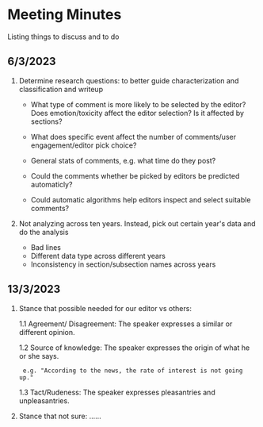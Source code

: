# Meeting Minutes
Listing things to discuss and to do


## 6/3/2023

1. Determine research questions: to better guide characterization and classification and writeup
    - What type of comment is more likely to be selected by the editor? Does emotion/toxicity affect the editor selection? Is it affected by sections?
    - What does specific event affect the number of comments/user engagement/editor pick choice?
    - General stats of comments, e.g. what time do they post?
    
    - Could the comments whether be picked by editors be predicted automaticly?
    - Could automatic algorithms help editors inspect and select suitable comments?


  
 2. Not analyzing across ten years. Instead, pick out certain year's data and do the analysis
    - Bad lines
    - Different data type across different years
    - Inconsistency in section/subsection names across years

## 13/3/2023

1. Stance that possible needed for our editor vs others:

    1.1 Agreement/ Disagreement: The speaker expresses a similar or different opinion.
    
    1.2 Source of knowledge: The speaker expresses the origin of what he or she says.
    
        e.g. "According to the news, the rate of interest is not going up."
        
    1.3 Tact/Rudeness: The speaker expresses pleasantries and unpleasantries.
2. Stance that not sure:
    ......
